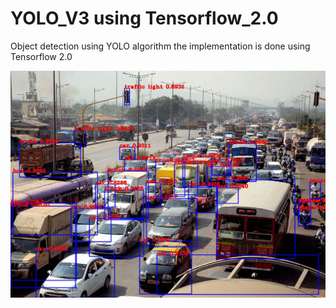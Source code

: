 # YOLO_V3 using Tensorflow_2.0
 Object detection using YOLO algorithm the implementation is done using Tensorflow 2.0
 
 ![object-detection-img](https://github.com/Pavankunchala/YOLO_V3_Tensorflow_2.0/blob/main/output.jpg)
 
 
 
